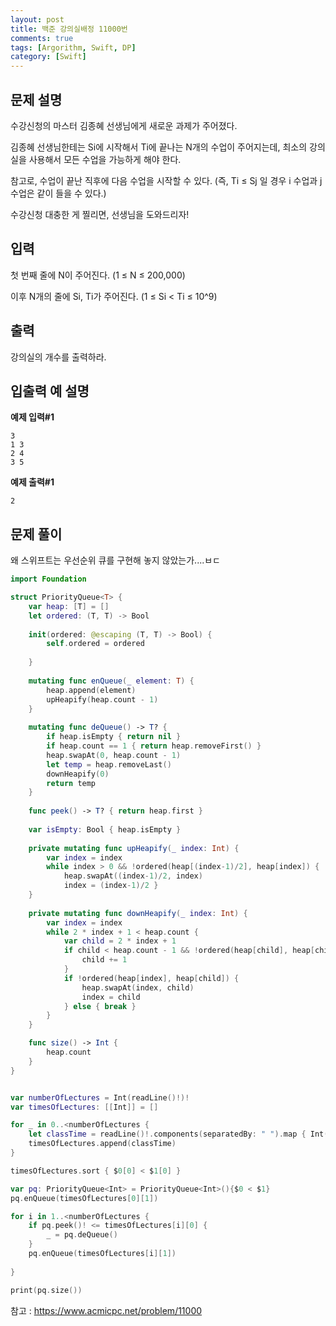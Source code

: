 ```yaml
---
layout: post
title: 백준 강의실배정 11000번
comments: true
tags: [Argorithm, Swift, DP]
category: [Swift]
---
```


## 문제 설명

수강신청의 마스터 김종혜 선생님에게 새로운 과제가 주어졌다. 

김종혜 선생님한테는 Si에 시작해서 Ti에 끝나는 N개의 수업이 주어지는데, 최소의 강의실을 사용해서 모든 수업을 가능하게 해야 한다. 

참고로, 수업이 끝난 직후에 다음 수업을 시작할 수 있다. (즉, Ti ≤ Sj 일 경우 i 수업과 j 수업은 같이 들을 수 있다.)

수강신청 대충한 게 찔리면, 선생님을 도와드리자!

## 입력

첫 번째 줄에 N이 주어진다. (1 ≤ N ≤ 200,000)

이후 N개의 줄에 Si, Ti가 주어진다. (1 ≤ Si < Ti ≤ 10^9)

## 출력

강의실의 개수를 출력하라.


## 입출력 예 설명

**예제 입력#1**

```
3
1 3
2 4
3 5
```
**예제 출력#1**

```
2
```

## 문제 풀이

왜 스위프트는 우선순위 큐를 구현해 놓지 않았는가....ㅂㄷ

```swift
import Foundation

struct PriorityQueue<T> {
    var heap: [T] = []
    let ordered: (T, T) -> Bool
    
    init(ordered: @escaping (T, T) -> Bool) {
        self.ordered = ordered
        
    }
    
    mutating func enQueue(_ element: T) {
        heap.append(element)
        upHeapify(heap.count - 1)
    }
    
    mutating func deQueue() -> T? {
        if heap.isEmpty { return nil }
        if heap.count == 1 { return heap.removeFirst() }
        heap.swapAt(0, heap.count - 1)
        let temp = heap.removeLast()
        downHeapify(0)
        return temp
    }
    
    func peek() -> T? { return heap.first }
    
    var isEmpty: Bool { heap.isEmpty }
    
    private mutating func upHeapify(_ index: Int) {
        var index = index
        while index > 0 && !ordered(heap[(index-1)/2], heap[index]) {
            heap.swapAt((index-1)/2, index)
            index = (index-1)/2 }
    }
    
    private mutating func downHeapify(_ index: Int) {
        var index = index
        while 2 * index + 1 < heap.count {
            var child = 2 * index + 1
            if child < heap.count - 1 && !ordered(heap[child], heap[child+1]) {
                child += 1
            }
            if !ordered(heap[index], heap[child]) {
                heap.swapAt(index, child)
                index = child
            } else { break }
        }
    }

    func size() -> Int {
        heap.count
    }
}


var numberOfLectures = Int(readLine()!)!
var timesOfLectures: [[Int]] = []

for _ in 0..<numberOfLectures {
    let classTime = readLine()!.components(separatedBy: " ").map { Int($0)! }
    timesOfLectures.append(classTime)
}

timesOfLectures.sort { $0[0] < $1[0] }

var pq: PriorityQueue<Int> = PriorityQueue<Int>(){$0 < $1}
pq.enQueue(timesOfLectures[0][1])

for i in 1..<numberOfLectures {
    if pq.peek()! <= timesOfLectures[i][0] {
        _ = pq.deQueue()
    }
    pq.enQueue(timesOfLectures[i][1])
    
}

print(pq.size())
```


참고 : <https://www.acmicpc.net/problem/11000>
